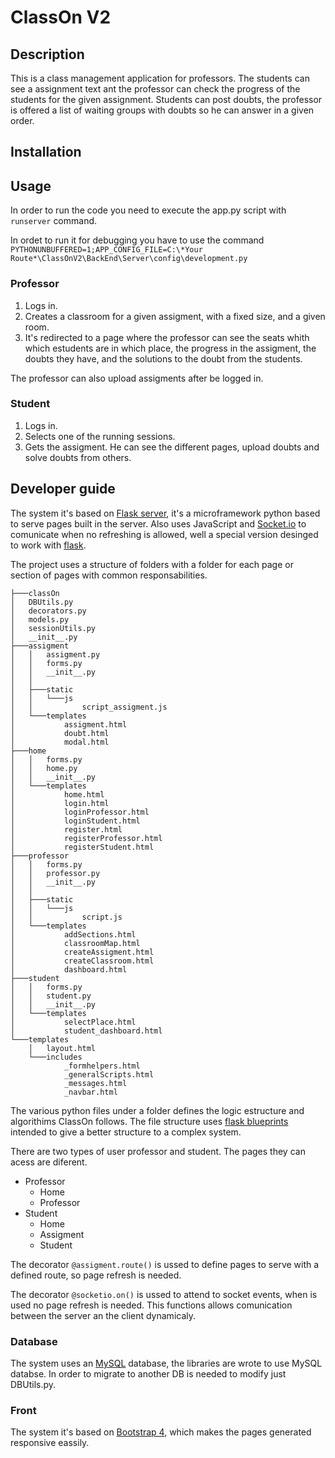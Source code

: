 # ClassOn V2
## Description
This is a class management application for professors. The students can see a assignment text ant the professor can check the progress of the students for the given assignment. Students can post doubts, the professor is offered a list of waiting groups with doubts so he can answer in a given order.

## Installation

## Usage
In order to run the code you need to execute the app.py script with ``runserver`` command.  

In ordet to run it for debugging you have to use the command ``PYTHONUNBUFFERED=1;APP_CONFIG_FILE=C:\*Your Route*\ClassOnV2\BackEnd\Server\config\development.py``

### Professor 
1. Logs in.
2. Creates a classroom for a given assigment, with a fixed size, and a given room.
3. It's redirected to a page where the professor can see the seats whith which estudents are in which place, the progress in the assigment, the doubts they have, and the solutions to the doubt from the students.

The professor can also upload assigments after be logged in.

### Student
1. Logs in.
2. Selects one of the running sessions.
3. Gets the assigment. He can see the different pages, upload doubts and solve doubts from others.

## Developer guide  
The system it's based on [Flask server](http://flask.pocoo.org), it's a microframework python based to serve pages built in the server. 
Also uses JavaScript and [Socket.io](https://socket.io) to comunicate when no refreshing is allowed, well a special version desinged to work with [flask](http://flask-socketio.readthedocs.io/en/latest/).

The project uses a structure of folders with a folder for each page or section of pages with common responsabilities. 

```
├───classOn  
│   DBUtils.py  
│   decorators.py  
│   models.py  
│   sessionUtils.py 
│   __init__.py
├───assigment
│   │   assigment.py
│   │   forms.py
│   │   __init__.py
│   │
│   ├───static
│   │   └───js
│   │           script_assigment.js
│   └───templates
│           assigment.html
│           doubt.html
│           modal.html
├───home
│   │   forms.py
│   │   home.py
│   │   __init__.py
│   └───templates
│           home.html
│           login.html
│           loginProfessor.html
│           loginStudent.html
│           register.html
│           registerProfessor.html
│           registerStudent.html
├───professor
│   │   forms.py
│   │   professor.py
│   │   __init__.py
│   │
│   ├───static
│   │   └───js
│   │           script.js
│   └───templates
│           addSections.html
│           classroomMap.html
│           createAssigment.html
│           createClassroom.html
│           dashboard.html
├───student
│   │   forms.py
│   │   student.py
│   │   __init__.py
│   └───templates
│           selectPlace.html
│           student_dashboard.html
└───templates
    │   layout.html
    └───includes
            _formhelpers.html
            _generalScripts.html
            _messages.html
            _navbar.html
```

The various python files under a folder defines the logic estructure and algorithims ClassOn follows. The file structure uses [flask blueprints](http://flask.pocoo.org/docs/1.0/blueprints/) intended to give a better structure to a complex system.

There are two types of user professor and student. The pages they can acess are diferent.
- Professor
    - Home
    - Professor
- Student 
    - Home
    - Assigment
    - Student

The decorator ``@assigment.route()`` is ussed to define pages to serve with a defined route, so page refresh is needed.

The decorator ``@socketio.on()`` is ussed to attend to socket events, when is used no page refresh is needed. This functions allows comunication between the server an the client dynamicaly.

### Database
The system uses an [MySQL](https://www.mysql.com) database, the libraries are wrote to use MySQL databse. In order to migrate to another DB is needed to modify just DBUtils.py.  

### Front 
The system it's based on [Bootstrap 4](https://getbootstrap.com), which makes the pages generated responsive eassily.